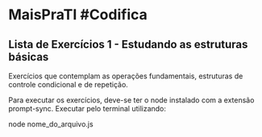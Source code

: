 # MaisPraTI #Codifica

## Lista de Exercícios 1 - Estudando as estruturas básicas

Exercícios que contemplam as operações fundamentais, estruturas de controle condicional e de repetição.

Para executar os exercícios, deve-se ter o node instalado com a extensão prompt-sync.
Executar pelo terminal utilizando: 

node nome_do_arquivo.js
